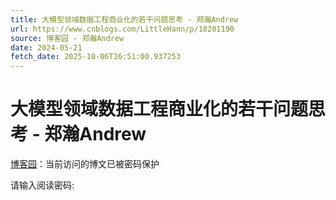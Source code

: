 ```yaml
---
title: 大模型领域数据工程商业化的若干问题思考 - 郑瀚Andrew
url: https://www.cnblogs.com/LittleHann/p/18201190
source: 博客园 - 郑瀚Andrew
date: 2024-05-21
fetch_date: 2025-10-06T16:51:00.937253
---
```


# 大模型领域数据工程商业化的若干问题思考 - 郑瀚Andrew

[博客园](https://www.cnblogs.com/)：当前访问的博文已被密码保护

请输入阅读密码: